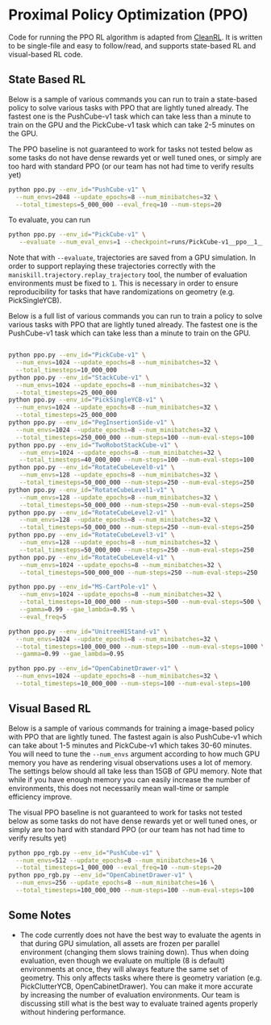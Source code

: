 # Proximal Policy Optimization (PPO)

Code for running the PPO RL algorithm is adapted from [CleanRL](https://github.com/vwxyzjn/cleanrl/). It is written to be single-file and easy to follow/read, and supports state-based RL and visual-based RL code.


## State Based RL

Below is a sample of various commands you can run to train a state-based policy to solve various tasks with PPO that are lightly tuned already. The fastest one is the PushCube-v1 task which can take less than a minute to train on the GPU and the PickCube-v1 task which can take 2-5 minutes on the GPU.

The PPO baseline is not guaranteed to work for tasks not tested below as some tasks do not have dense rewards yet or well tuned ones, or simply are too hard with standard PPO (or our team has not had time to verify results yet)


```bash
python ppo.py --env_id="PushCube-v1" \
  --num_envs=2048 --update_epochs=8 --num_minibatches=32 \
  --total_timesteps=5_000_000 --eval_freq=10 --num-steps=20
```

To evaluate, you can run
```bash
python ppo.py --env_id="PickCube-v1" \
   --evaluate --num_eval_envs=1 --checkpoint=runs/PickCube-v1__ppo__1__1710225023/ppo_101.cleanrl_model
```

Note that with `--evaluate`, trajectories are saved from a GPU simulation. In order to support replaying these trajectories correctly with the `maniskill.trajectory.replay_trajectory` tool, the number of evaluation environments must be fixed to `1`. This is necessary in order to ensure reproducibility for tasks that have randomizations on geometry (e.g. PickSingleYCB).


Below is a full list of various commands you can run to train a policy to solve various tasks with PPO that are lightly tuned already. The fastest one is the PushCube-v1 task which can take less than a minute to train on the GPU.

```bash

python ppo.py --env_id="PickCube-v1" \
  --num_envs=1024 --update_epochs=8 --num_minibatches=32 \
  --total_timesteps=10_000_000
python ppo.py --env_id="StackCube-v1" \
  --num_envs=1024 --update_epochs=8 --num_minibatches=32 \
  --total_timesteps=25_000_000
python ppo.py --env_id="PickSingleYCB-v1" \
  --num_envs=1024 --update_epochs=8 --num_minibatches=32 \
  --total_timesteps=25_000_000
python ppo.py --env_id="PegInsertionSide-v1" \
  --num_envs=1024 --update_epochs=8 --num_minibatches=32 \
  --total_timesteps=250_000_000 --num-steps=100 --num-eval-steps=100
python ppo.py --env_id="TwoRobotStackCube-v1" \
   --num_envs=1024 --update_epochs=8 --num_minibatches=32 \
   --total_timesteps=40_000_000 --num-steps=100 --num-eval-steps=100
python ppo.py --env_id="RotateCubeLevel0-v1" \
   --num_envs=128 --update_epochs=8 --num_minibatches=32 \
   --total_timesteps=50_000_000 --num-steps=250 --num-eval-steps=250
python ppo.py --env_id="RotateCubeLevel1-v1" \
   --num_envs=128 --update_epochs=8 --num_minibatches=32 \
   --total_timesteps=50_000_000 --num-steps=250 --num-eval-steps=250
python ppo.py --env_id="RotateCubeLevel2-v1" \
   --num_envs=128 --update_epochs=8 --num_minibatches=32 \
   --total_timesteps=50_000_000 --num-steps=250 --num-eval-steps=250
python ppo.py --env_id="RotateCubeLevel3-v1" \
   --num_envs=128 --update_epochs=8 --num_minibatches=32 \
   --total_timesteps=50_000_000 --num-steps=250 --num-eval-steps=250
python ppo.py --env_id="RotateCubeLevel4-v1" \
   --num_envs=1024 --update_epochs=8 --num_minibatches=32 \
   --total_timesteps=500_000_000 --num-steps=250 --num-eval-steps=250

python ppo.py --env_id="MS-CartPole-v1" \
   --num_envs=1024 --update_epochs=8 --num_minibatches=32 \
   --total_timesteps=10_000_000 --num-steps=500 --num-eval-steps=500 \
   --gamma=0.99 --gae_lambda=0.95 \
   --eval_freq=5

python ppo.py --env_id="UnitreeH1Stand-v1" \
  --num_envs=1024 --update_epochs=8 --num_minibatches=32 \
  --total_timesteps=100_000_000 --num-steps=100 --num-eval-steps=1000 \
  --gamma=0.99 --gae_lambda=0.95

python ppo.py --env_id="OpenCabinetDrawer-v1" \
  --num_envs=1024 --update_epochs=8 --num_minibatches=32 \
  --total_timesteps=10_000_000 --num-steps=100 --num-eval-steps=100   
```

## Visual Based RL

Below is a sample of various commands for training a image-based policy with PPO that are lightly tuned. The fastest again is also PushCube-v1 which can take about 1-5 minutes and PickCube-v1 which takes 30-60 minutes. You will need to tune the `--num_envs` argument according to how much GPU memory you have as rendering visual observations uses a lot of memory. The settings below should all take less than 15GB of GPU memory. Note that while if you have enough memory you can easily increase the number of environments, this does not necessarily mean wall-time or sample efficiency improve.

The visual PPO baseline is not guaranteed to work for tasks not tested below as some tasks do not have dense rewards yet or well tuned ones, or simply are too hard with standard PPO (or our team has not had time to verify results yet)



```bash
python ppo_rgb.py --env_id="PushCube-v1" \
  --num_envs=512 --update_epochs=8 --num_minibatches=16 \
  --total_timesteps=1_000_000 --eval_freq=10 --num-steps=20
python ppo_rgb.py --env_id="OpenCabinetDrawer-v1" \
  --num_envs=256 --update_epochs=8 --num_minibatches=16 \
  --total_timesteps=100_000_000 --num-steps=100 --num-eval-steps=100
```

## Some Notes

- The code currently does not have the best way to evaluate the agents in that during GPU simulation, all assets are frozen per parallel environment (changing them slows training down). Thus when doing evaluation, even though we evaluate on multiple (8 is default) environments at once, they will always feature the same set of geometry. This only affects tasks where there is geometry variation (e.g. PickClutterYCB, OpenCabinetDrawer). You can make it more accurate by increasing the number of evaluation environments. Our team is discussing still what is the best way to evaluate trained agents properly without hindering performance.